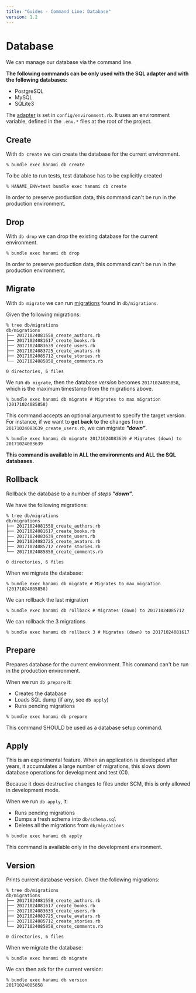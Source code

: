 ```yaml
---
title: "Guides - Command Line: Database"
version: 1.2
---
```


# Database

We can manage our database via the command line.

**The following commands can be only used with the SQL adapter and with the following databases:**

  * PostgreSQL
  * MySQL
  * SQLite3

The [adapter](/guides/1.1/models/overview) is set in `config/environment.rb`.
It uses an environment variable, defined in the `.env.*` files at the root of the project.

## Create

With `db create` we can create the database for the current environment.

```shell
% bundle exec hanami db create
```

To be able to run tests, test database has to be explicitly created

```shell
% HANAMI_ENV=test bundle exec hanami db create
```

In order to preserve production data, this command can't be run in the production environment.

## Drop

With `db drop` we can drop the existing database for the current environment.

```shell
% bundle exec hanami db drop
```

In order to preserve production data, this command can't be run in the production environment.

## Migrate

With `db migrate` we can run [migrations](/guides/1.1/migrations/overview) found in `db/migrations`.

Given the following migrations:

```shell
% tree db/migrations
db/migrations
├── 20171024081558_create_authors.rb
├── 20171024081617_create_books.rb
├── 20171024083639_create_users.rb
├── 20171024083725_create_avatars.rb
├── 20171024085712_create_stories.rb
└── 20171024085858_create_comments.rb

0 directories, 6 files
```

We run `db migrate`, then the database _version_ becomes `20171024085858`, which is the maximum timestamp from the migrations above.

```shell
% bundle exec hanami db migrate # Migrates to max migration (20171024085858)
```

This command accepts an optional argument to specify the target version.
For instance, if we want to **get back to** the changes from `20171024083639_create_users.rb`, we can migrate _**"down"**_.

```shell
% bundle exec hanami db migrate 20171024083639 # Migrates (down) to 20171024083639
```

**This command is available in ALL the environments and ALL the SQL databases.**

## Rollback

Rollback the database to a number of _steps_ _**"down"**_.

We have the following migrations:

```shell
% tree db/migrations
db/migrations
├── 20171024081558_create_authors.rb
├── 20171024081617_create_books.rb
├── 20171024083639_create_users.rb
├── 20171024083725_create_avatars.rb
├── 20171024085712_create_stories.rb
└── 20171024085858_create_comments.rb

0 directories, 6 files
```

When we migrate the database:

```shell
% bundle exec hanami db migrate # Migrates to max migration (20171024085858)
```

We can rollback the last migration

```shell
% bundle exec hanami db rollback # Migrates (down) to 20171024085712
```

We can rollback the 3 migrations

```shell
% bundle exec hanami db rollback 3 # Migrates (down) to 20171024081617
```

## Prepare

Prepares database for the current environment. This command can't be run in the production environment.

When we run `db prepare` it:

  * Creates the database
  * Loads SQL dump (if any, see `db apply`)
  * Runs pending migrations

```shell
% bundle exec hanami db prepare
```

This command SHOULD be used as a database setup command.

## Apply

This is an experimental feature.
When an application is developed after years, it accumulates a large number of migrations, this slows down database operations for development and test (CI).

Because it does destructive changes to files under SCM, this is only allowed in development mode.

When we run `db apply`, it:

  * Runs pending migrations
  * Dumps a fresh schema into `db/schema.sql`
  * Deletes all the migrations from `db/migrations`

```shell
% bundle exec hanami db apply
```

This command is available only in the development environment.

## Version

Prints current database version. Given the following migrations:

```shell
% tree db/migrations
db/migrations
├── 20171024081558_create_authors.rb
├── 20171024081617_create_books.rb
├── 20171024083639_create_users.rb
├── 20171024083725_create_avatars.rb
├── 20171024085712_create_stories.rb
└── 20171024085858_create_comments.rb

0 directories, 6 files
```

When we migrate the database:

```shell
% bundle exec hanami db migrate
```

We can then ask for the current version:

```shell
% bundle exec hanami db version
20171024085858
```

